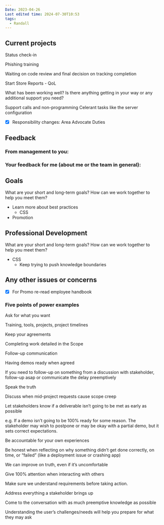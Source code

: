 ```yaml
---
Date: 2023-04-26
Last edited time: 2024-07-30T10:53
tags:
  - Randall
---
```

## Current projects

Status check-in

Phishing training

Waiting on code review and final decision on tracking completion

  

Start Store Reports - QoL

  

What has been working well? Is there anything getting in your way or any additional support you need?

Support calls and non-programming Celerant tasks like the server configuration

  

- [x] Responsibility changes: Area Advocate Duties

  

## Feedback

### From management to you:

### Your feedback for me (about me or the team in general):

  

## Goals

What are your short and long-term goals? How can we work together to help you meet them?

- Learn more about best practices
    - CSS
- Promotion

## Professional Development

What are your short and long-term goals? How can we work together to help you meet them?

- CSS
    - Keep trying to push knowledge boundaries

## Any other issues or concerns

- [x] For Promo re-read employee handbook

  

### Five points of power examples

Ask for what you want

Training, tools, projects, project timelines

Keep your agreements

Completing work detailed in the Scope

Follow-up communication

Having demos ready when agreed

If you need to follow-up on something from a discussion with stakeholder, follow-up asap or communicate the delay preemptively

Speak the truth

Discuss when mid-project requests cause scope creep

Let stakeholders know if a deliverable isn’t going to be met as early as possible

e.g. If a demo isn’t going to be 100% ready for some reason. The stakeholder may wish to postpone or may be okay with a partial demo, but it sets correct expectations.

Be accountable for your own experiences

Be honest when reflecting on why something didn’t get done correctly, on time, or “failed” (like a deployment issue or crashing app)

We can improve on truth, even if it’s uncomfortable

Give 100% attention when interacting with others

Make sure we understand requirements before taking action.

Address everything a stakeholder brings up

Come to the conversation with as much preemptive knowledge as possible

Understanding the user’s challenges/needs will help you prepare for what they may ask